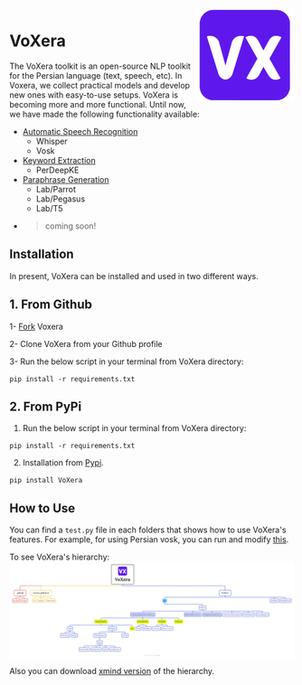 <img src="https://github.com/VoXera/.github/blob/main/images/logo.png" width="35%" height="35%" align="right" />

# VoXera
The VoXera toolkit is an open-source NLP toolkit for the Persian language (text, speech, etc). In Voxera, we collect practical models and develop new ones with easy-to-use setups. VoXera is becoming more and more functional. Until now, we have made the following functionality available:

- [Automatic Speech Recognition](https://github.com/VoXera/VoXera/tree/master/src/VoXera/AutomaticSpeechRecognition)
  - Whisper
  - Vosk
- [Keyword Extraction](https://github.com/VoXera/VoXera/tree/master/src/VoXera/KeywordExtraction/PerDeepKE)
  - PerDeepKE
- [Paraphrase Generation](https://github.com/VoXera/VoXera/tree/master/src/VoXera/ParaphraseGeneration)
  - Lab/Parrot
  - Lab/Pegasus
  - Lab/T5
- > coming soon!
## Installation
In present, VoXera can be installed and used in two different ways.

## 1. From Github

1- [Fork](https://github.com/VoXera/VoXera/fork) Voxera

2- Clone VoXera from your Github profile

3- Run the below script in your terminal from VoXera directory:
```
pip install -r requirements.txt
```
## 2. From PyPi

1. Run the below script in your terminal from VoXera directory:
```
pip install -r requirements.txt
```
2. Installation from [Pypi](https://pypi.org/project/VoXera/).
```
pip install VoXera
```

## How to Use 

You can find a `test.py` file in each folders that shows how to use VoXera's features. For example, for using Persian vosk, you can run and modify [this](https://github.com/VoXera/VoXera/blob/master/src/VoXera/AutomaticSpeechRecognition/ScriptsModels/Vosk/test.py).

To see VoXera's hierarchy:
<img src="https://github.com/VoXera/VoXera/blob/master/VoXera.png" align="center" />

Also you can download [xmind version](https://github.com/VoXera/VoXera/blob/master/VoXera.xmind) of the hierarchy.